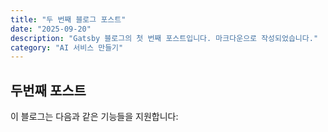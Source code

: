 ```yaml
---
title: "두 번째 블로그 포스트"
date: "2025-09-20"
description: "Gatsby 블로그의 첫 번째 포스트입니다. 마크다운으로 작성되었습니다."
category: "AI 서비스 만들기"
---
```


## 두번째 포스트

이 블로그는 다음과 같은 기능들을 지원합니다: